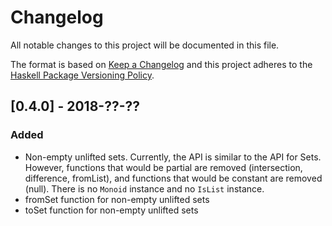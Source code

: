 # Changelog
All notable changes to this project will be documented in this file.

The format is based on [Keep a Changelog](http://keepachangelog.com/en/1.0.0/)
and this project adheres to the [Haskell Package Versioning Policy](https://pvp.haskell.org/).

## [0.4.0] - 2018-??-??
### Added
- Non-empty unlifted sets. Currently, the API is similar to the API for Sets.
  However, functions that would be partial are removed (intersection,
  difference, fromList), and functions that would be constant are removed (null).
  There is no `Monoid` instance and no `IsList` instance.
- fromSet function for non-empty unlifted sets
- toSet function for non-empty unlifted sets

